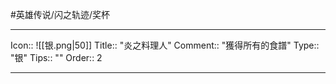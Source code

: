 #英雄传说/闪之轨迹/奖杯 

---

Icon:: ![[银.png|50]]
Title:: "炎之料理人"
Comment:: "獲得所有的食譜"
Type:: "银"
Tips:: ""
Order:: 2

---